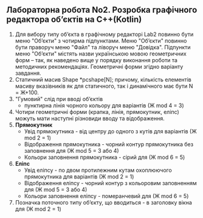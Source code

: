 ## Лабораторна робота No2. Розробка графічного редактора об’єктів на C++(Kotlin)

1. Для вибору типу об’єкта в графічному редакторі Lab2 повинно бути
меню "Об’єкти" з чотирма підпунктами. Меню "Об’єкти" повинно бути
праворуч меню "Файл" та ліворуч меню "Довідка". Підпункти меню
"Об’єкти" містять назви українською мовою геометричних форм – так, як
наведено вище у порядку виконання роботи та методичних рекомендаціях.
Геометричні форми згідно варіанту завдання.
2. Статичний масив Shape *pcshape[N];
причому, кількість елементів масиву вказівників як для статичного, так і
динамічного має бути N = Ж+100.
3. "Гумовий" слід при вводі об’єктів
    * пунктирна лінія чорного кольору для варіантів (Ж mod 4 = 3)
4. Чотири геометричні форми (крапка, лінія, прямокутник, еліпс)
можуть мати наступні різновиди вводу та відображення.
5. **Прямокутник**
    * Увід прямокутника - від центру до одного з кутів для варіантів (Ж mod 2 = 1)
    * Відображення прямокутника - чорний контур прямокутника без заповнення для (Ж mod 5 = 3 або 4)
    * Кольори заповнення прямокутника - сірий для (Ж mod 6 = 5)
6. **Еліпс**
    * Увід еліпсу - по двом протилежним кутам охоплюючого прямокутника для
варіантів (Ж mod 2 = 1)
    * Відображення еліпсу - чорний контур з кольоровим заповненням для (Ж mod 5 = 3 або 4)
    * Кольори заповнення еліпсу - померанчевий для (Ж mod 6 = 5)
7. Позначка поточного типу об’єкту, що вводиться - в заголовку вікна для (Ж mod 2 = 1)
